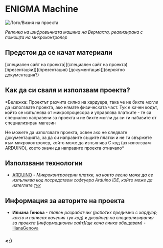 # ENIGMA Machine

![Лого/Визия на проекта](path_to_logo.png)

*Реплика на шифровъчната машина на Вермахта, реализирана с помощта на микроконтролер*

## Предстои да се качат материали
[специален сайт на проекта]](специален сайт на проекта)
[презентацяи]]](презентация)
[документация]](вероятно документация?)

## Как да си сваля и използвам проекта?

 *Бележка: Проектът разчита силно на хардуера, така че не бихте могли да използвате проекта, ако нямате физическата част. Тук е качен кодът, който се изпълнява от микропроцесора и управлява платките - те са специално направени за проекта и не бихте могли да си ги набавите от специализиран магазин

 Не можете да използвате проекта, освен ако не следвате документацията, за да си направите същите платки и не ги свържете към микроконтролер, който може да изпълнява C код (аз използвам ARDUINO), което значи да направите проекта отначало*


## Използвани технологии

* [ARDUINO](https://www.arduino.cc/) - *Микроконтролерни платки, на които лесно може да се изпълнява код посредством софтуера Arduino IDE, който може да изтеглите [тук](https://www.arduino.cc/en/main/software)*

## Информация за авторите на проекта

* **Илиана Генова** - *главен разработчик (работих предимно с хардуер, както и написах качения тук код) и дизайнер на специализирания за проекта [информационен сайт](ще кача линка обещавам)* - [IlianaGenova](https://github.com/IlianaGenova/)

### <:)

